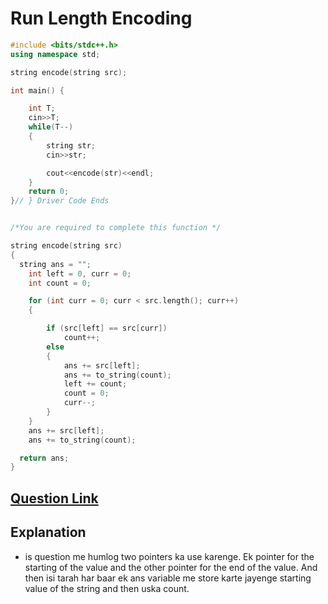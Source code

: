 # Run Length Encoding

```cpp
#include <bits/stdc++.h>
using namespace std;

string encode(string src);

int main() {

	int T;
	cin>>T;
	while(T--)
	{
		string str;
		cin>>str;

		cout<<encode(str)<<endl;
	}
	return 0;
}// } Driver Code Ends


/*You are required to complete this function */

string encode(string src)
{
  string ans = "";
    int left = 0, curr = 0;
    int count = 0;

    for (int curr = 0; curr < src.length(); curr++)
    {

        if (src[left] == src[curr])
            count++;
        else
        {
            ans += src[left];
            ans += to_string(count);
            left += count;
            count = 0;
            curr--;
        }
    }
    ans += src[left];
    ans += to_string(count);

  return ans;
}
```

## [Question Link](https://practice.geeksforgeeks.org/problems/run-length-encoding/1/#)

## Explanation

- is question me humlog two pointers ka use karenge. Ek pointer for the starting of the value and the other pointer for the end of the value. And then isi tarah har baar ek ans variable me store karte jayenge starting value of the string and then uska count.
